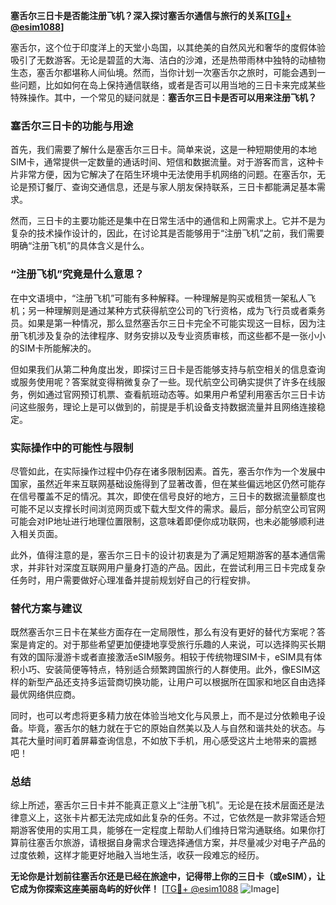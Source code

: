**塞舌尔三日卡是否能注册飞机？深入探讨塞舌尔通信与旅行的关系[[TG💪+ @esim1088](https://t.me/s/esim1088)]**

塞舌尔，这个位于印度洋上的天堂小岛国，以其绝美的自然风光和奢华的度假体验吸引了无数游客。无论是碧蓝的大海、洁白的沙滩，还是热带雨林中独特的动植物生态，塞舌尔都堪称人间仙境。然而，当你计划一次塞舌尔之旅时，可能会遇到一些问题，比如如何在岛上保持通信联络，或者是否可以用当地的三日卡来完成某些特殊操作。其中，一个常见的疑问就是：**塞舌尔三日卡是否可以用来注册飞机？**

### 塞舌尔三日卡的功能与用途

首先，我们需要了解什么是塞舌尔三日卡。简单来说，这是一种短期使用的本地SIM卡，通常提供一定数量的通话时间、短信和数据流量。对于游客而言，这种卡片非常方便，因为它解决了在陌生环境中无法使用手机网络的问题。在塞舌尔，无论是预订餐厅、查询交通信息，还是与家人朋友保持联系，三日卡都能满足基本需求。

然而，三日卡的主要功能还是集中在日常生活中的通信和上网需求上。它并不是为复杂的技术操作设计的，因此，在讨论其是否能够用于“注册飞机”之前，我们需要明确“注册飞机”的具体含义是什么。

### “注册飞机”究竟是什么意思？

在中文语境中，“注册飞机”可能有多种解释。一种理解是购买或租赁一架私人飞机；另一种理解则是通过某种方式获得航空公司的飞行资格，成为飞行员或者乘务员。如果是第一种情况，那么显然塞舌尔三日卡完全不可能实现这一目标，因为注册飞机涉及复杂的法律程序、财务安排以及专业资质审核，而这些都不是一张小小的SIM卡所能解决的。

但如果我们从第二种角度出发，即探讨三日卡是否能够支持与航空相关的信息查询或服务使用呢？答案就变得稍微复杂了一些。现代航空公司确实提供了许多在线服务，例如通过官网预订机票、查看航班动态等。如果用户希望利用塞舌尔三日卡访问这些服务，理论上是可以做到的，前提是手机设备支持数据流量并且网络连接稳定。

### 实际操作中的可能性与限制

尽管如此，在实际操作过程中仍存在诸多限制因素。首先，塞舌尔作为一个发展中国家，虽然近年来互联网基础设施得到了显著改善，但在某些偏远地区仍然可能存在信号覆盖不足的情况。其次，即使在信号良好的地方，三日卡的数据流量额度也可能不足以支撑长时间浏览网页或下载大型文件的需求。最后，部分航空公司官网可能会对IP地址进行地理位置限制，这意味着即便你成功联网，也未必能够顺利进入相关页面。

此外，值得注意的是，塞舌尔三日卡的设计初衷是为了满足短期游客的基本通信需求，并非针对深度互联网用户量身打造的产品。因此，在尝试利用三日卡完成复杂任务时，用户需要做好心理准备并提前规划好自己的行程安排。

### 替代方案与建议

既然塞舌尔三日卡在某些方面存在一定局限性，那么有没有更好的替代方案呢？答案是肯定的。对于那些希望更加便捷地享受旅行乐趣的人来说，可以选择购买长期有效的国际漫游卡或者直接激活eSIM服务。相较于传统物理SIM卡，eSIM具有体积小巧、安装简便等特点，特别适合频繁跨国旅行的人群使用。此外，像ESIM这样的新型产品还支持多运营商切换功能，让用户可以根据所在国家和地区自由选择最优网络供应商。

同时，也可以考虑将更多精力放在体验当地文化与风景上，而不是过分依赖电子设备。毕竟，塞舌尔的魅力就在于它的原始自然美以及人与自然和谐共处的状态。与其花大量时间盯着屏幕查询信息，不如放下手机，用心感受这片土地带来的震撼吧！

### 总结

综上所述，塞舌尔三日卡并不能真正意义上“注册飞机”。无论是在技术层面还是法律意义上，这张卡片都无法完成如此复杂的任务。不过，它依然是一款非常适合短期游客使用的实用工具，能够在一定程度上帮助人们维持日常沟通联络。如果你打算前往塞舌尔旅游，请根据自身需求合理选择通信方案，并尽量减少对电子产品的过度依赖，这样才能更好地融入当地生活，收获一段难忘的经历。

**无论你是计划前往塞舌尔还是已经在旅途中，记得带上你的三日卡（或eSIM），让它成为你探索这座美丽岛屿的好伙伴！** [[TG💪+ @esim1088](https://t.me/s/esim1088) ![Image](https://i.postimg.cc/4NQfJmqS/Snipaste-2025-05-13-00-14-12.png)]